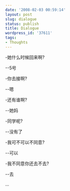 ```yaml
---
date: '2008-02-03 00:59:14'
layout: post
slug: dialogue
status: publish
title: Dialogue
wordpress_id: '37611'
tags:
- Thoughts
---
```


-她什么时候回来啊?

--5号

-你去接啊?

--嗯

-还有谁啊?

--她妈

-同学呢?

--没有了

-我可不可以不同意?

--可以

-我不同意你还去不去?

--去

...
